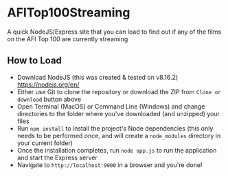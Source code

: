 # AFITop100Streaming

A quick NodeJS/Express site that you can load to find out if any of the films on the AFI Top 100 are currently streaming

## How to Load

* Download NodeJS (this was created & tested on v8.16.2)
https://nodejs.org/en/
* Either use Git to clone the repository or download the ZIP from `Clone or download` button above
* Open Terminal (MacOS) or Command Line (Windows) and change directories to the folder where you've downloaded (and unzipped) your files
* Run `npm install` to install the project's Node dependencies (this only needs to be performed once, and will create a `node_modules` directory in your current folder)
* Once the installation completes, run `node app.js` to run the application and start the Express server
* Navigate to `http://localhost:9000` in a browser and you're done!
